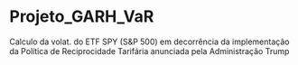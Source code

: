 # Projeto_GARH_VaR
 Calculo da volat. do ETF SPY (S&P 500)
 em decorrência da implementação da Política 
 de Reciprocidade Tarifária anunciada pela
 Administração Trump
 
